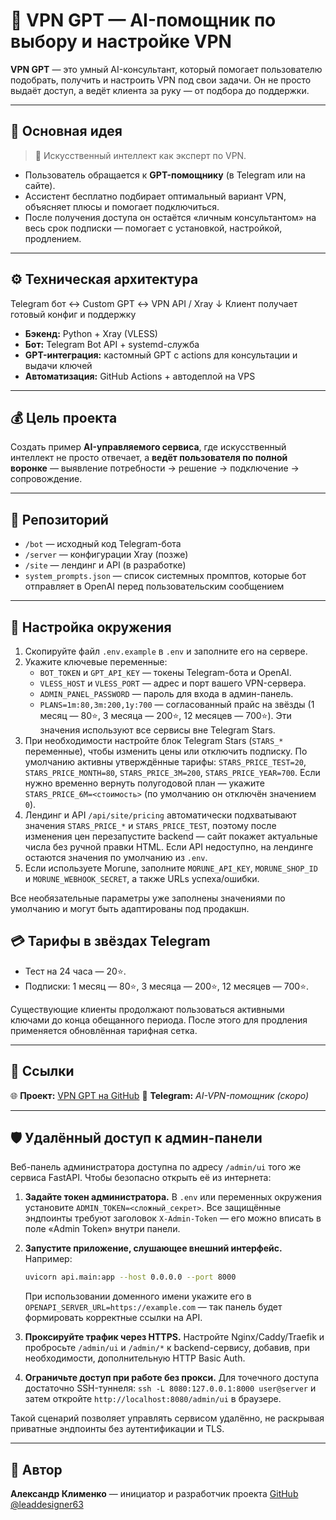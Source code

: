 # 🤖 VPN GPT — AI-помощник по выбору и настройке VPN

**VPN GPT** — это умный AI-консультант, который помогает пользователю подобрать, получить и настроить VPN под свои задачи.
Он не просто выдаёт доступ, а ведёт клиента за руку — от подбора до поддержки.

---

## 🚀 Основная идея

> 🧠 Искусственный интеллект как эксперт по VPN.

- Пользователь обращается к **GPT-помощнику** (в Telegram или на сайте).  
- Ассистент бесплатно подбирает оптимальный вариант VPN, объясняет плюсы и помогает подключиться.  
- После получения доступа он остаётся «личным консультантом» на весь срок подписки — помогает с установкой, настройкой, продлением.

---

## ⚙️ Техническая архитектура
Telegram бот ↔ Custom GPT ↔ VPN API / Xray
↓
Клиент получает
готовый конфиг и поддержку


- **Бэкенд:** Python + Xray (VLESS)  
- **Бот:** Telegram Bot API + systemd-служба  
- **GPT-интеграция:** кастомный GPT с actions для консультации и выдачи ключей
- **Автоматизация:** GitHub Actions + автодеплой на VPS  

---

## 💰 Цель проекта

Создать пример **AI-управляемого сервиса**, где искусственный интеллект не просто отвечает,
а **ведёт пользователя по полной воронке** — выявление потребности → решение → подключение → сопровождение.

---

## 🧩 Репозиторий

- `/bot` — исходный код Telegram-бота
- `/server` — конфигурации Xray (позже)
- `/site` — лендинг и API (в разработке)
- `system_prompts.json` — список системных промптов, которые бот отправляет в OpenAI перед пользовательским сообщением

---

## 🔐 Настройка окружения

1. Скопируйте файл `.env.example` в `.env` и заполните его на сервере.
2. Укажите ключевые переменные:
   - `BOT_TOKEN` и `GPT_API_KEY` — токены Telegram-бота и OpenAI.
   - `VLESS_HOST` и `VLESS_PORT` — адрес и порт вашего VPN-сервера.
   - `ADMIN_PANEL_PASSWORD` — пароль для входа в админ-панель.
   - `PLANS=1m:80,3m:200,1y:700` — согласованный прайс на звёзды (1 месяц — 80⭐, 3 месяца — 200⭐, 12 месяцев — 700⭐). Эти значения используют все сервисы вне Telegram Stars.
3. При необходимости настройте блок Telegram Stars (`STARS_*` переменные), чтобы изменить цены или отключить подписку. По умолчанию активны утверждённые тарифы: `STARS_PRICE_TEST=20`, `STARS_PRICE_MONTH=80`, `STARS_PRICE_3M=200`, `STARS_PRICE_YEAR=700`. Если нужно временно вернуть полугодовой план — укажите `STARS_PRICE_6M=<стоимость>` (по умолчанию он отключён значением `0`).
4. Лендинг и API `/api/site/pricing` автоматически подхватывают значения `STARS_PRICE_*` и `STARS_PRICE_TEST`, поэтому после изменения цен перезапустите backend — сайт покажет актуальные числа без ручной правки HTML. Если API недоступно, на лендинге остаются значения по умолчанию из `.env`.
5. Если используете Morune, заполните `MORUNE_API_KEY`, `MORUNE_SHOP_ID` и `MORUNE_WEBHOOK_SECRET`, а также URLs успеха/ошибки.

Все необязательные параметры уже заполнены значениями по умолчанию и могут быть адаптированы под продакшн.

## 💳 Тарифы в звёздах Telegram

- Тест на 24 часа — 20⭐.
- Подписки: 1 месяц — 80⭐, 3 месяца — 200⭐, 12 месяцев — 700⭐.

Существующие клиенты продолжают пользоваться активными ключами до конца обещанного периода. После этого для продления применяется обновлённая тарифная сетка.

---

## 🔗 Ссылки

🌐 **Проект:** [VPN GPT на GitHub](https://github.com/leaddesigner63/VPN_GPT)
🤖 **Telegram:** *AI-VPN-помощник (скоро)*

---

## 🛡️ Удалённый доступ к админ-панели

Веб-панель администратора доступна по адресу `/admin/ui` того же сервиса FastAPI. Чтобы безопасно открыть её из интернета:

1. **Задайте токен администратора.** В `.env` или переменных окружения установите `ADMIN_TOKEN=<сложный_секрет>`. Все защищённые эндпоинты требуют заголовок `X-Admin-Token` — его можно вписать в поле «Admin Token» внутри панели.
2. **Запустите приложение, слушающее внешний интерфейс.** Например:

   ```bash
   uvicorn api.main:app --host 0.0.0.0 --port 8000
   ```

   При использовании доменного имени укажите его в `OPENAPI_SERVER_URL=https://example.com` — так панель будет формировать корректные ссылки на API.
3. **Проксируйте трафик через HTTPS.** Настройте Nginx/Caddy/Traefik и пробросьте `/admin/ui` и `/admin/*` к backend-сервису, добавив, при необходимости, дополнительную HTTP Basic Auth.
4. **Ограничьте доступ при работе без прокси.** Для точечного доступа достаточно SSH-туннеля: `ssh -L 8080:127.0.0.1:8000 user@server` и затем откройте `http://localhost:8080/admin/ui` в браузере.

Такой сценарий позволяет управлять сервисом удалённо, не раскрывая приватные эндпоинты без аутентификации и TLS.

---

## 🧠 Автор
**Александр Клименко** — инициатор и разработчик проекта
[GitHub @leaddesigner63](https://github.com/leaddesigner63)


